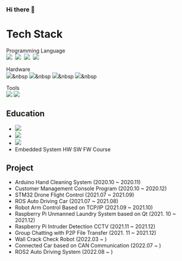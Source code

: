 ### Hi there 👋 

# Tech Stack
<p align="left">
  Programming Language
  <br>
  <img src="https://img.shields.io/badge/C-A8B9CC?style=flat-square&logo=C&logoColor=white"/></a>&nbsp 
  <img src="https://img.shields.io/badge/C++-00599C?style=flat-square&logo=C%2B%2B&logoColor=white"/></a>&nbsp 
  <img src="https://img.shields.io/badge/C%23-239120?style=flat-square&logo=C Sharp&logoColor=white"/></a>&nbsp 
  <img src="https://img.shields.io/badge/Python-3766AB?style=flat-square&logo=Python&logoColor=white"/></a>&nbsp 
  <br>

  Hardware
  <br>
  <img src="https://img.shields.io/badge/STM32-03234B?style=flat-square&logo=STMicroelectronics&logoColor=white"/></a>&nbsp 
  <img src="https://img.shields.io/badge/Arduino-00979D?style=flat-square&logo=Arduino&logoColor=white"/></a>&nbsp 
  <img src="https://img.shields.io/badge/Raspberry Pi-A22846?style=flat-square&logo=Raspberry Pi&logoColor=white"/></a>&nbsp 
  <img src="https://img.shields.io/badge/Jetson Nano-76B900?style=flat-square&logo=NVIDIA&logoColor=white"/></a>&nbsp 
  <br>
  
  Tools
  <br>
  <img src="https://img.shields.io/badge/STM32CubeIDE-03234B?style=flat-square&logo=STMicroelectronics&logoColor=white"/></a>
  <img src="https://img.shields.io/badge/STM32CubeMonitor-03234B?style=flat-square&logo=STMicroelectronics&logoColor=white"/></a>
</p>

## Education
  - <img src="https://img.shields.io/badge/STM32 Drone Control System-03234B?style=flat-square&logo=STMicroelectronics&logoColor=white"/></a><br>
  - <img src="https://img.shields.io/badge/Hyundai H Mobility Class 3th-002C5F?style=flat-square&logo=Hyundai&logoColor=white"/></a><br>
  - <img src="https://img.shields.io/badge/ROS2 autonomous driving-22314E?style=flat-square&logo=ROS&logoColor=white"/></a><br>
  - Embedded System HW SW FW Course

## Project
- Arduino Hand Cleaning System (2020.10 ~ 2020.11)
- Customer Management Console Program (2020.10 ~ 2020.12)
- STM32 Drone Flight Control (2021.07 ~ 2021.09)
- ROS Auto Driving Car (2021.07 ~ 2021.08)
- Robot Arm Control Based on TCP/IP (2021.09 ~ 2021.10)
- Raspberry Pi Unmanned Laundry System based on Qt (2021. 10 ~ 2021.12)
- Raspberry Pi Intruder Detection CCTV (2021.11 ~ 2021.12)
- Group Chatting with P2P File Transfer (2021. 11 ~ 2021.12)
- Wall Crack Check Robot (2022.03 ~ )
- Connected Car based on CAN Communication (2022.07 ~ )
- ROS2 Auto Driving System (2022.08 ~ )



<!--
**ahystroy/ahystroy** is a ✨ _special_ ✨ repository because its `README.md` (this file) appears on your GitHub profile.

Here are some ideas to get you started:

- 🔭 I’m currently working on ...
- 🌱 I’m currently learning ...
- 👯 I’m looking to collaborate on ...
- 🤔 I’m looking for help with ...
- 💬 Ask me about ...
- 📫 How to reach me: ...
- 😄 Pronouns: ...
- ⚡ Fun fact: ...
-->
